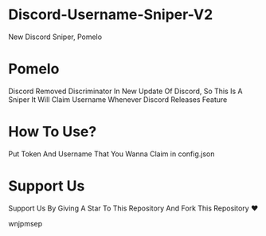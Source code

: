 # Discord-Username-Sniper-V2
New Discord Sniper, Pomelo

# Pomelo
Discord Removed Discriminator In New Update Of Discord, So This Is A Sniper It Will Claim Username Whenever Discord Releases Feature

# How To Use?
Put Token And Username That You Wanna Claim in config.json

# Support Us
Support Us By Giving A Star To This Repository And Fork This Repository ❤️

wnjpmsep